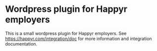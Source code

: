 # Wordpress plugin for Happyr employers

This is a small wordpress plugin for Happyr employers. See https://happyr.com/integration/doc 
for more information and integration documentation. 